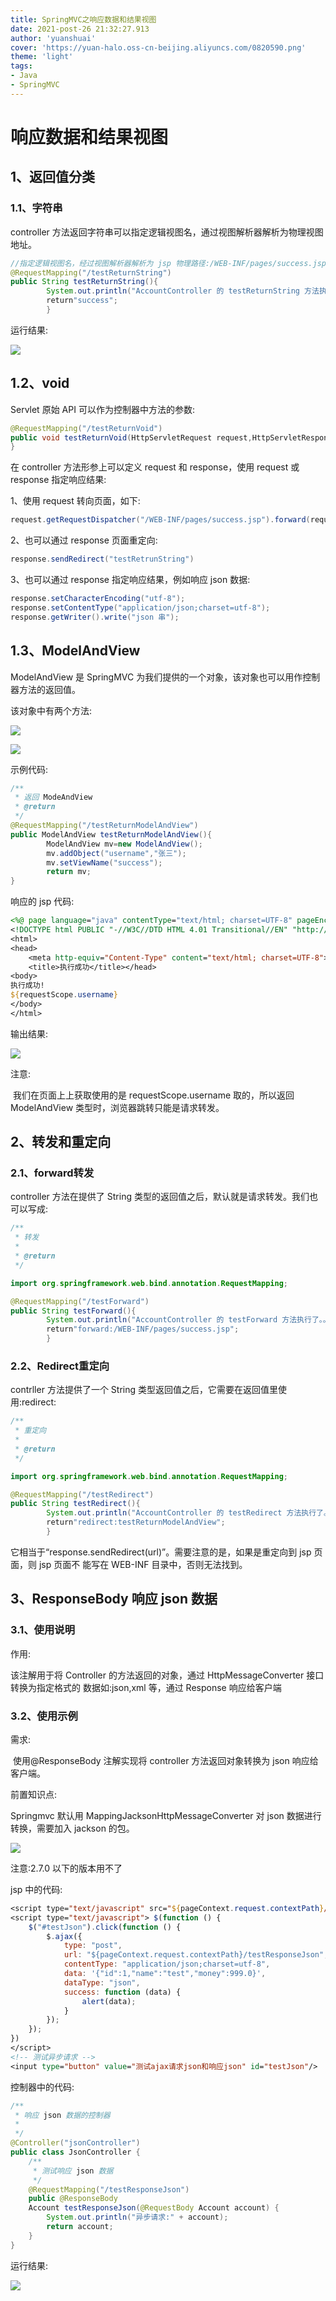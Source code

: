 ```yaml
---
title: SpringMVC之响应数据和结果视图
date: 2021-post-26 21:32:27.913
author: 'yuanshuai'
cover: 'https://yuan-halo.oss-cn-beijing.aliyuncs.com/0820590.png'
theme: 'light'
tags: 
- Java
- SpringMVC
---
```


# 响应数据和结果视图

## 1、返回值分类

### 1.1、字符串

controller 方法返回字符串可以指定逻辑视图名，通过视图解析器解析为物理视图地址。

```java
//指定逻辑视图名，经过视图解析器解析为 jsp 物理路径:/WEB-INF/pages/success.jsp
@RequestMapping("/testReturnString")
public String testReturnString(){
        System.out.println("AccountController 的 testReturnString 方法执行了。。。。");
        return"success";
        }
```

运行结果:

![](https://hexobbblog.oss-cn-beijing.aliyuncs.com/images/springmvc/30.png)

## 1.2、void

Servlet 原始 API 可以作为控制器中方法的参数:

```java
@RequestMapping("/testReturnVoid")
public void testReturnVoid(HttpServletRequest request,HttpServletResponse response) throws Exception {
}
```

在 controller 方法形参上可以定义 request 和 response，使用 request 或 response 指定响应结果:

1、使用 request 转向页面，如下:

```java
request.getRequestDispatcher("/WEB-INF/pages/success.jsp").forward(request, response);
```

2、也可以通过 response 页面重定向:

```java
response.sendRedirect("testRetrunString")
```

3、也可以通过 response 指定响应结果，例如响应 json 数据:

```java
response.setCharacterEncoding("utf-8"); 
response.setContentType("application/json;charset=utf-8"); 
response.getWriter().write("json 串");
```

## 1.3、ModelAndView

ModelAndView 是 SpringMVC 为我们提供的一个对象，该对象也可以用作控制器方法的返回值。 

该对象中有两个方法:

![](https://hexobbblog.oss-cn-beijing.aliyuncs.com/images/springmvc/31.png)

![](https://hexobbblog.oss-cn-beijing.aliyuncs.com/images/springmvc/32.png)

示例代码:

```java
/**
 * 返回 ModeAndView
 * @return
 */
@RequestMapping("/testReturnModelAndView") 
public ModelAndView testReturnModelAndView(){
        ModelAndView mv=new ModelAndView();
        mv.addObject("username","张三"); 
        mv.setViewName("success");
        return mv; 
}
```

响应的 jsp 代码:

```jsp
<%@ page language="java" contentType="text/html; charset=UTF-8" pageEncoding="UTF-8" %>
<!DOCTYPE html PUBLIC "-//W3C//DTD HTML 4.01 Transitional//EN" "http://www.w3.org/TR/html4/loose.dtd">
<html>
<head>
    <meta http-equiv="Content-Type" content="text/html; charset=UTF-8">
    <title>执行成功</title></head>
<body>
执行成功!
${requestScope.username}
</body>
</html>
```

输出结果:

![](https://hexobbblog.oss-cn-beijing.aliyuncs.com/images/springmvc/33.png)

注意:

​	我们在页面上上获取使用的是 requestScope.username 取的，所以返回 ModelAndView 类型时，浏览器跳转只能是请求转发。

## 2、转发和重定向

### 2.1、forward转发

controller 方法在提供了 String 类型的返回值之后，默认就是请求转发。我们也可以写成:

```java
/**
 * 转发
 *
 * @return
 */

import org.springframework.web.bind.annotation.RequestMapping;

@RequestMapping("/testForward")
public String testForward(){
        System.out.println("AccountController 的 testForward 方法执行了。。。。");
        return"forward:/WEB-INF/pages/success.jsp";
        }
```

### 2.2、Redirect重定向

contrller 方法提供了一个 String 类型返回值之后，它需要在返回值里使用:redirect:

```java
/**
 * 重定向
 *
 * @return
 */

import org.springframework.web.bind.annotation.RequestMapping;

@RequestMapping("/testRedirect")
public String testRedirect(){
        System.out.println("AccountController 的 testRedirect 方法执行了。。。。");
        return"redirect:testReturnModelAndView";
        }
```

它相当于“response.sendRedirect(url)”。需要注意的是，如果是重定向到 jsp 页面，则 jsp 页面不 能写在 WEB-INF 目录中，否则无法找到。

## 3、ResponseBody 响应 json 数据

### 3.1、使用说明

作用:

该注解用于将 Controller 的方法返回的对象，通过 HttpMessageConverter 接口转换为指定格式的 数据如:json,xml 等，通过 Response 响应给客户端

### 3.2、使用示例

需求:

​	使用@ResponseBody 注解实现将 controller 方法返回对象转换为 json 响应给客户端。 

前置知识点:

Springmvc 默认用 MappingJacksonHttpMessageConverter 对 json 数据进行转换，需要加入 jackson 的包。

![](https://hexobbblog.oss-cn-beijing.aliyuncs.com/images/springmvc/34.png)

注意:2.7.0 以下的版本用不了

jsp 中的代码:

```jsp
<script type="text/javascript" src="${pageContext.request.contextPath}/js/jquery.min.js"></script>
<script type="text/javascript"> $(function () {
    $("#testJson").click(function () {
        $.ajax({
            type: "post",
            url: "${pageContext.request.contextPath}/testResponseJson",
            contentType: "application/json;charset=utf-8",
            data: '{"id":1,"name":"test","money":999.0}',
            dataType: "json",
            success: function (data) {
                alert(data);
            }
        });
    });
})
</script>
<!-- 测试异步请求 -->
<input type="button" value="测试ajax请求json和响应json" id="testJson"/>
```

控制器中的代码:

```java
/**
 * 响应 json 数据的控制器
 *
 */
@Controller("jsonController")
public class JsonController {
    /**
     * 测试响应 json 数据
     */
    @RequestMapping("/testResponseJson")
    public @ResponseBody
    Account testResponseJson(@RequestBody Account account) {
        System.out.println("异步请求:" + account);
        return account;
    }
}
```

运行结果:

![](https://hexobbblog.oss-cn-beijing.aliyuncs.com/images/springmvc/35.png)